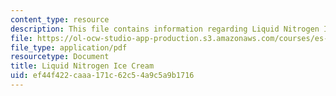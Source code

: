 ```yaml
---
content_type: resource
description: This file contains information regarding Liquid Nitrogen Ice Cream.
file: https://ol-ocw-studio-app-production.s3.amazonaws.com/courses/es-287-kitchen-chemistry-spring-2009/ef44f422caaa171c62c54a9c5a9b1716_MITES_287S09_read13.pdf
file_type: application/pdf
resourcetype: Document
title: Liquid Nitrogen Ice Cream
uid: ef44f422-caaa-171c-62c5-4a9c5a9b1716
---
```

